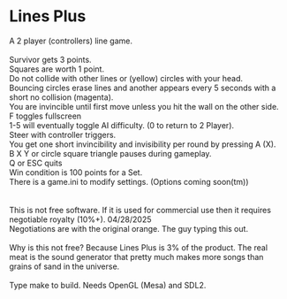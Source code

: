 # Lines Plus
A 2 player (controllers) line game.<BR />
<BR />
Survivor gets 3 points.<BR />
Squares are worth 1 point.<BR />
Do not collide with other lines or (yellow) circles with your head.<BR />
Bouncing circles erase lines and another appears every 5 seconds with a short no collision (magenta).<BR />
You are invincible until first move unless you hit the wall on the other side.<BR />
F toggles fullscreen<BR />
1-5 will eventually toggle AI difficulty. (0 to return to 2 Player).<BR />
Steer with controller triggers.<BR />
You get one short invincibility and invisibility per round by pressing A (X).<BR />
B X Y or circle square triangle pauses during gameplay.<BR />
Q or ESC quits<BR />
Win condition is 100 points for a Set.<BR />
There is a game.ini to modify settings. (Options coming soon(tm))<BR />
<BR />
<BR />
This is not free software. If it is used for commercial use then it requires negotiable royalty (10%+). 04/28/2025<BR />
Negotiations are with the original orange. The guy typing this out.<BR />
<BR />
Why is this not free? Because Lines Plus is 3% of the product. The real meat is the sound generator that pretty much makes more songs than grains of sand in the universe.<BR />
<BR />
Type make to build. Needs OpenGL (Mesa) and SDL2.

